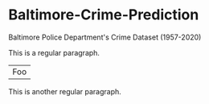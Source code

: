 # Baltimore-Crime-Prediction
Baltimore Police Department's Crime Dataset (1957-2020)

This is a regular paragraph.

<table>
    <tr>
        <td>Foo</td>
    </tr>
</table>

This is another regular paragraph.

